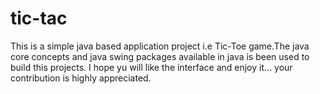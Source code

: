 # tic-tac
This is a simple java based application project i.e Tic-Toe game.The java core concepts and java swing packages available in java is been used to build this projects.
I hope yu will like the interface and enjoy it...
your contribution is highly appreciated.
